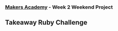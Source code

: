 ### [Makers Academy](http://www.makersacademy.com) - Week 2 Weekend Project

Takeaway Ruby Challenge
-